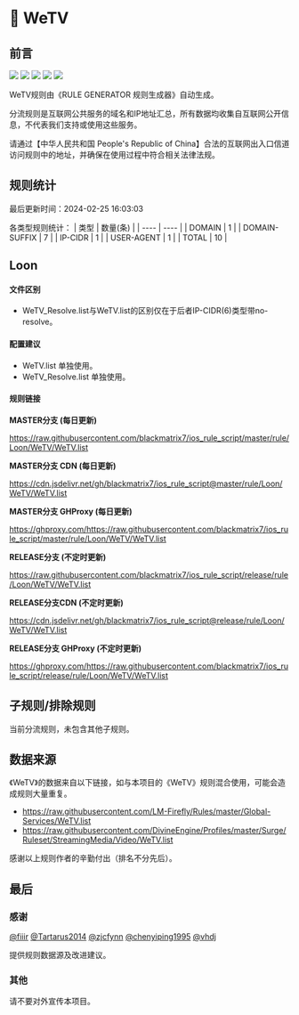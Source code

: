# 🧸 WeTV

## 前言

![](https://shields.io/badge/-移除重复规则-ff69b4) ![](https://shields.io/badge/-DOMAIN与DOMAIN--SUFFIX合并-green) ![](https://shields.io/badge/-DOMAIN--SUFFIX间合并-critical) ![](https://shields.io/badge/-DOMAIN--SUFFIX与DOMAIN--KEYWORD合并-blue) ![](https://shields.io/badge/-IP--CIDR(6)合并-blueviolet) 

WeTV规则由《RULE GENERATOR 规则生成器》自动生成。

分流规则是互联网公共服务的域名和IP地址汇总，所有数据均收集自互联网公开信息，不代表我们支持或使用这些服务。

请通过【中华人民共和国 People's Republic of China】合法的互联网出入口信道访问规则中的地址，并确保在使用过程中符合相关法律法规。

## 规则统计

最后更新时间：2024-02-25 16:03:03

各类型规则统计：
| 类型 | 数量(条)  | 
| ---- | ----  |
| DOMAIN | 1  | 
| DOMAIN-SUFFIX | 7  | 
| IP-CIDR | 1  | 
| USER-AGENT | 1  | 
| TOTAL | 10  | 


## Loon 

#### 文件区别
- WeTV_Resolve.list与WeTV.list的区别仅在于后者IP-CIDR(6)类型带no-resolve。

#### 配置建议
- WeTV.list 单独使用。
- WeTV_Resolve.list 单独使用。

#### 规则链接
**MASTER分支 (每日更新)**

https://raw.githubusercontent.com/blackmatrix7/ios_rule_script/master/rule/Loon/WeTV/WeTV.list

**MASTER分支 CDN (每日更新)**

https://cdn.jsdelivr.net/gh/blackmatrix7/ios_rule_script@master/rule/Loon/WeTV/WeTV.list

**MASTER分支 GHProxy (每日更新)**

https://ghproxy.com/https://raw.githubusercontent.com/blackmatrix7/ios_rule_script/master/rule/Loon/WeTV/WeTV.list

**RELEASE分支 (不定时更新)**

https://raw.githubusercontent.com/blackmatrix7/ios_rule_script/release/rule/Loon/WeTV/WeTV.list

**RELEASE分支CDN (不定时更新)**

https://cdn.jsdelivr.net/gh/blackmatrix7/ios_rule_script@release/rule/Loon/WeTV/WeTV.list

**RELEASE分支 GHProxy (不定时更新)**

https://ghproxy.com/https://raw.githubusercontent.com/blackmatrix7/ios_rule_script/release/rule/Loon/WeTV/WeTV.list

## 子规则/排除规则


当前分流规则，未包含其他子规则。

## 数据来源

《WeTV》的数据来自以下链接，如与本项目的《WeTV》规则混合使用，可能会造成规则大量重复。

- https://raw.githubusercontent.com/LM-Firefly/Rules/master/Global-Services/WeTV.list
- https://raw.githubusercontent.com/DivineEngine/Profiles/master/Surge/Ruleset/StreamingMedia/Video/WeTV.list


感谢以上规则作者的辛勤付出（排名不分先后）。

## 最后

### 感谢

[@fiiir](https://github.com/fiiir) [@Tartarus2014](https://github.com/Tartarus2014) [@zjcfynn](https://github.com/zjcfynn) [@chenyiping1995](https://github.com/chenyiping1995) [@vhdj](https://github.com/vhdj)

提供规则数据源及改进建议。

### 其他

请不要对外宣传本项目。